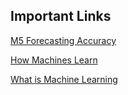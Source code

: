 ## Important Links

[M5 Forecasting Accuracy](https://www.kaggle.com/c/m5-forecasting-accuracy/overview/prizes)

[How Machines Learn](https://www.youtube.com/watch?v=R9OHn5ZF4Uo)

[What is Machine Learning](https://www.youtube.com/watch?v=f_uwKZIAeM0&t=3s)
